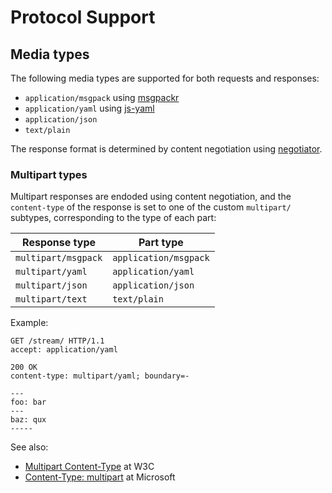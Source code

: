 # Protocol Support

## Media types

The following media types are supported for both requests and responses:

- `application/msgpack` using [msgpackr](https://github.com/kriszyp/msgpackr)
- `application/yaml` using [js-yaml](https://github.com/nodeca/js-yaml)
- `application/json`
- `text/plain`

The response format is determined by content negotiation
using [negotiator](https://github.com/jshttp/negotiator).

### Multipart types

Multipart responses are endoded using content negotiation,
and the `content-type` of the response is set to one of the custom `multipart/` subtypes, corresponding to the type of
each part:

| Response type       | Part type             |
|---------------------|-----------------------|
| `multipart/msgpack` | `application/msgpack` |
| `multipart/yaml`    | `application/yaml`    |
| `multipart/json`    | `application/json`    |
| `multipart/text`    | `text/plain`          |

Example:

```
GET /stream/ HTTP/1.1
accept: application/yaml
```

```
200 OK
content-type: multipart/yaml; boundary=-

---
foo: bar
---
baz: qux
-----
```

See also:

- [Multipart Content-Type](https://www.w3.org/Protocols/rfc1341/7_2_Multipart.html) at W3C
- [Content-Type: multipart](https://learn.microsoft.com/en-us/previous-versions/office/developer/exchange-server-2010/aa493937(v=exchg.140))
  at Microsoft
